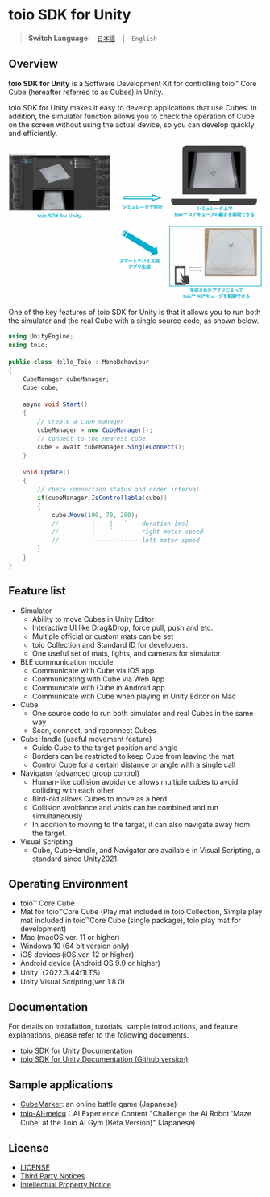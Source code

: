 # toio SDK for Unity

> **Switch Language:**　[`日本語`](README.md)　|　`English`

## Overview

**toio SDK for Unity** is a Software Development Kit for controlling toio™ Core Cube (hereafter referred to as Cubes) in Unity.

toio SDK for Unity makes it easy to develop applications that use Cubes. In addition, the simulator function allows you to check the operation of Cube on the screen without using the actual device, so you can develop quickly and efficiently.


<p align="center">
<img src="./docs_EN/res/main/overview.gif" width=720>
</p>

One of the key features of toio SDK for Unity is that it allows you to run both the simulator and the real Cube with a single source code, as shown below.

```csharp
using UnityEngine;
using toio;

public class Hello_Toio : MonoBehaviour
{
    CubeManager cubeManager;
    Cube cube;

    async void Start()
    {
        // create a cube manager
        cubeManager = new CubeManager();
        // connect to the nearest cube
        cube = await cubeManager.SingleConnect();
    }

    void Update()
    {
        // check connection status and order interval
        if(cubeManager.IsControllable(cube))
        {
            cube.Move(100, 70, 200);
            //         |    |   `--- duration [ms]
            //         |    `------- right motor speed
            //         `------------ left motor speed
        }
    }
}
```


## Feature list

- Simulator
  - Ability to move Cubes in Unity Editor
  - Interactive UI like Drag&Drop, force pull, push and etc.
  - Multiple official or custom mats can be set
  - toio Collection and Standard ID for developers.
  - One useful set of mats, lights, and cameras for simulator
- BLE communication module
  - Communicate with Cube via iOS app
  - Communicating with Cube via Web App
  - Communicate with Cube in Android app
  - Communicate with Cube when playing in Unity Editor on Mac
- Cube
  - One source code to run both simulator and real Cubes in the same way
  - Scan, connect, and reconnect Cubes
- CubeHandle (useful movement feature)
  - Guide Cube to the target position and angle
  - Borders can be restricted to keep Cube from leaving the mat
  - Control Cube for a certain distance or angle with a single call
- Navigator (advanced group control)
  - Human-like collision avoidance allows multiple cubes to avoid colliding with each other
  - Bird-oid allows Cubes to move as a herd
  - Collision avoidance and voids can be combined and run simultaneously
  - In addition to moving to the target, it can also navigate away from the target.
- Visual Scripting
  - Cube, CubeHandle, and Navigator are available in Visual Scripting, a standard since Unity2021.

## Operating Environment

- toio™ Core Cube
- Mat for toio™Core Cube (Play mat included in toio Collection, Simple play mat included in toio™Core Cube (single package), toio play mat for development)
- Mac (macOS ver. 11 or higher)
- Windows 10 (64 bit version only)
- iOS devices (iOS ver. 12 or higher)
- Android device (Android OS 9.0 or higher)
- Unity（2022.3.44f1LTS）
- Unity Visual Scripting(ver 1.8.0)

## Documentation

For details on installation, tutorials, sample introductions, and feature explanations, please refer to the following documents.

- [toio SDK for Unity Documentation](https://morikatron.github.io/toio-sdk-for-unity/docs_EN/)
- [toio SDK for Unity Documentation (Github version)](https://github.com/morikatron/toio-sdk-for-unity/blob/main/docs_EN/README.md)

## Sample applications

- [CubeMarker](https://github.com/morikatron/toio-cube-marker): an online battle game (Japanese)
- [toio-AI-meicu](https://github.com/morikatron/toio-AI-meicu)：AI Experience Content "Challenge the AI Robot 'Maze Cube' at the Toio AI Gym (Beta Version)" (Japanese)

## License

- [LICENSE](https://github.com/morikatron/toio-sdk-for-unity/blob/main/LICENSE)
- [Third Party Notices](Third-Party-Notices.md)
- [Intellectual Property Notice](Trademark-Notices_EN.md)

